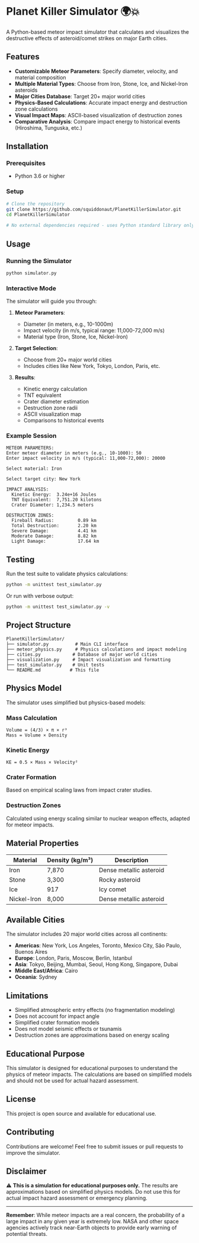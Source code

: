# Planet Killer Simulator 🌍💥

A Python-based meteor impact simulator that calculates and visualizes the destructive effects of asteroid/comet strikes on major Earth cities.

## Features

- **Customizable Meteor Parameters**: Specify diameter, velocity, and material composition
- **Multiple Material Types**: Choose from Iron, Stone, Ice, and Nickel-Iron asteroids
- **Major Cities Database**: Target 20+ major world cities
- **Physics-Based Calculations**: Accurate impact energy and destruction zone calculations
- **Visual Impact Maps**: ASCII-based visualization of destruction zones
- **Comparative Analysis**: Compare impact energy to historical events (Hiroshima, Tunguska, etc.)

## Installation

### Prerequisites
- Python 3.6 or higher

### Setup
```bash
# Clone the repository
git clone https://github.com/squiddonaut/PlanetKillerSimulator.git
cd PlanetKillerSimulator

# No external dependencies required - uses Python standard library only!
```

## Usage

### Running the Simulator

```bash
python simulator.py
```

### Interactive Mode

The simulator will guide you through:

1. **Meteor Parameters**:
   - Diameter (in meters, e.g., 10-1000m)
   - Impact velocity (in m/s, typical range: 11,000-72,000 m/s)
   - Material type (Iron, Stone, Ice, Nickel-Iron)

2. **Target Selection**:
   - Choose from 20+ major world cities
   - Includes cities like New York, Tokyo, London, Paris, etc.

3. **Results**:
   - Kinetic energy calculation
   - TNT equivalent
   - Crater diameter estimation
   - Destruction zone radii
   - ASCII visualization map
   - Comparisons to historical events

### Example Session

```
METEOR PARAMETERS:
Enter meteor diameter in meters (e.g., 10-1000): 50
Enter impact velocity in m/s (typical: 11,000-72,000): 20000

Select material: Iron

Select target city: New York

IMPACT ANALYSIS:
  Kinetic Energy:  3.24e+16 Joules
  TNT Equivalent:  7,751.20 kilotons
  Crater Diameter: 1,234.5 meters
  
DESTRUCTION ZONES:
  Fireball Radius:         0.89 km
  Total Destruction:       2.20 km
  Severe Damage:           4.41 km
  Moderate Damage:         8.82 km
  Light Damage:            17.64 km
```

## Testing

Run the test suite to validate physics calculations:

```bash
python -m unittest test_simulator.py
```

Or run with verbose output:

```bash
python -m unittest test_simulator.py -v
```

## Project Structure

```
PlanetKillerSimulator/
├── simulator.py          # Main CLI interface
├── meteor_physics.py     # Physics calculations and impact modeling
├── cities.py            # Database of major world cities
├── visualization.py     # Impact visualization and formatting
├── test_simulator.py    # Unit tests
└── README.md           # This file
```

## Physics Model

The simulator uses simplified but physics-based models:

### Mass Calculation
```
Volume = (4/3) × π × r³
Mass = Volume × Density
```

### Kinetic Energy
```
KE = 0.5 × Mass × Velocity²
```

### Crater Formation
Based on empirical scaling laws from impact crater studies.

### Destruction Zones
Calculated using energy scaling similar to nuclear weapon effects, adapted for meteor impacts.

## Material Properties

| Material    | Density (kg/m³) | Description              |
|-------------|-----------------|--------------------------|
| Iron        | 7,870           | Dense metallic asteroid  |
| Stone       | 3,300           | Rocky asteroid           |
| Ice         | 917             | Icy comet                |
| Nickel-Iron | 8,000           | Dense metallic asteroid  |

## Available Cities

The simulator includes 20 major world cities across all continents:
- **Americas**: New York, Los Angeles, Toronto, Mexico City, São Paulo, Buenos Aires
- **Europe**: London, Paris, Moscow, Berlin, Istanbul
- **Asia**: Tokyo, Beijing, Mumbai, Seoul, Hong Kong, Singapore, Dubai
- **Middle East/Africa**: Cairo
- **Oceania**: Sydney

## Limitations

- Simplified atmospheric entry effects (no fragmentation modeling)
- Does not account for impact angle
- Simplified crater formation models
- Does not model seismic effects or tsunamis
- Destruction zones are approximations based on energy scaling

## Educational Purpose

This simulator is designed for educational purposes to understand the physics of meteor impacts. The calculations are based on simplified models and should not be used for actual hazard assessment.

## License

This project is open source and available for educational use.

## Contributing

Contributions are welcome! Feel free to submit issues or pull requests to improve the simulator.

## Disclaimer

⚠️ **This is a simulation for educational purposes only.** The results are approximations based on simplified physics models. Do not use this for actual impact hazard assessment or emergency planning.

---

**Remember**: While meteor impacts are a real concern, the probability of a large impact in any given year is extremely low. NASA and other space agencies actively track near-Earth objects to provide early warning of potential threats.